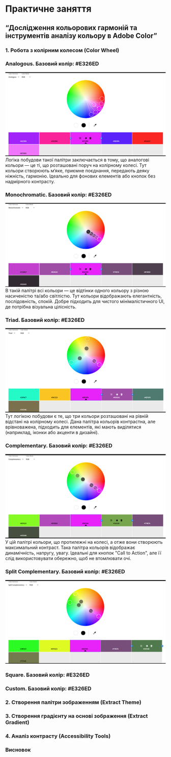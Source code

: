 # Практичне заняття 
## “Дослідження кольорових гармоній та інструментів аналізу кольору в Adobe Color”
### 1. Робота з колірним колесом (Color Wheel)
### Analogous. Базовий колір: #E326ED
![Image alt](https://github.com/alinatom2112/ui-ux-design/raw/main/workshop_13/img/analogous.png)
Логіка побудови такої палітри заключається в тому, що аналогові кольори — це ті, що розташовані поруч на колірному колесі.
Тут кольори створюють м’яке, приємне поєднання, передають деяку ніжність, гармонію. Ідеально для фонових елементів або кнопок без надмірного контрасту.
### Monochromatic. Базовий колір: #E326ED
![Image alt](https://github.com/alinatom2112/ui-ux-design/raw/main/workshop_13/img/monochromatic.png)
В такій палітрі всі кольори — це відтінки одного кольору з різною насиченістю та/або світлістю.
Тут кольори відображають елегантність, послідовність, спокій. Добре підходить для чистого мінімалістичного UI, де потрібна візуальна цілісність.
### Triad. Базовий колір: #E326ED
![Image alt](https://github.com/alinatom2112/ui-ux-design/raw/main/workshop_13/img/triad.png)
Тут логікою побудови є те, що три кольори розташовані на рівній відстані на колірному колесі.
Дана палітра кольорів контрастна, але врівноважена, підходить для елементів, які мають виділятися (наприклад, іконки або акценти в дизайні).
### Complementary. Базовий колір: #E326ED
![Image alt](https://github.com/alinatom2112/ui-ux-design/raw/main/workshop_13/img/complementary.png)
У цій палітрі кольори, що протилежні на колесі, а отже вони створюють максимальний контраст.
Така палітра кольорів відображає динамічність, напругу, увагу. Ідеальні для кнопок "Call to Action", але її слід використовувати обережно, щоб не втомлювати очі.
### Split Complementary. Базовий колір: #E326ED
![Image alt](https://github.com/alinatom2112/ui-ux-design/raw/main/workshop_13/img/split_complementary.png)
### Square. Базовий колір: #E326ED

### Custom. Базовий колір: #E326ED

### 2. Створення палітри зображенням (Extract Theme)

### 3. Створення градієнту на основі зображення (Extract Gradient)

### 4. Аналіз контрасту (Accessibility Tools)

### Висновок
